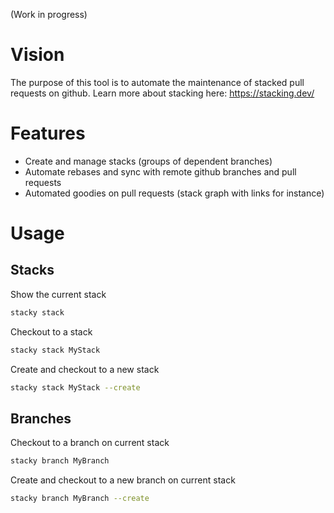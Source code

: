 (Work in progress)

# Vision

The purpose of this tool is to automate the maintenance of stacked pull requests on github.
Learn more about stacking here: https://stacking.dev/

# Features
- Create and manage stacks (groups of dependent branches)
- Automate rebases and sync with remote github branches and pull requests
- Automated goodies on pull requests (stack graph with links for instance)

# Usage

## Stacks

Show the current stack
```bash
stacky stack
```

Checkout to a stack
```bash
stacky stack MyStack
```

Create and checkout to a new stack
```bash
stacky stack MyStack --create
```

## Branches

Checkout to a branch on current stack
```bash
stacky branch MyBranch
```

Create and checkout to a new branch on current stack
```bash
stacky branch MyBranch --create
```

